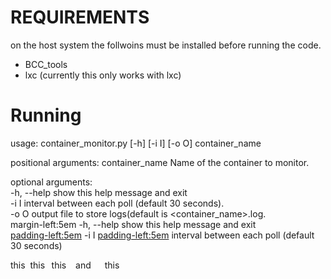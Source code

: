 REQUIREMENTS
============
on the host system the follwoins must be installed before running the code.

- BCC_tools
- lxc (currently this only works with lxc)

Running
======

usage: container_monitor.py [-h] [-i I] [-o O] container_name

positional arguments:
  container_name  Name of the container to monitor.

optional arguments:<br />
  -h, --help        show this help message and exit<br />
  -i I              interval between each poll (default 30 seconds).<br />
  -o O              output file to store logs(default is \<container_name\>.log.<br />
 margin-left:5em -h, --help        show this help message and exit<br />
<padding-left:5em> -i I     <padding-left:5em>         interval between each poll (default 30 seconds)
 
 this &nbsp;this &thinsp; this &ensp; and &emsp; this
